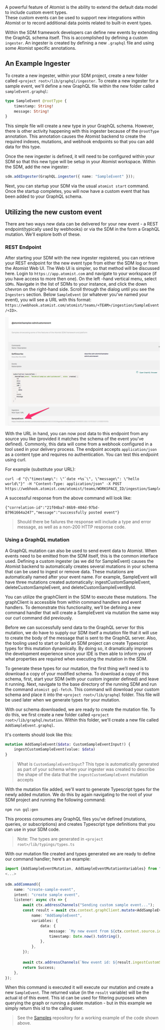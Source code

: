 A powerful feature of Atomist is the ability to extend the default data model to include custom event types.  
These custom events can be used to support new integrations within Atomist or to record additional data points related
to built-in event types.

Within the SDM framework developers can define new events by extending the GraphQL schema itself.  This is accomplished
by defining a custom `ingester`.  An ingester is created by defining a new `.graphql` file and using some Atomist
specific annotations.  

## An Example Ingester

To create a new ingester, within your SDM project, create a new folder called
`<project root>/lib/graphql/ingester`.  To create a new ingester for a sample event, we'll define a new GraphQL file
within the new folder called `sampleEvent.graphql`:

```graphql
type SampleEvent @rootType {
    timestamp: String!
    message: String!
}
```

This simple file will create a new type in your GraphQL schema.  However, there is other activity happening with this
ingester because of the `@rootType` annotation.  This annotation causes the Atomist backend to create the required
indexes, mutations, and webhook endpoints so that you can add data for this type.

Once the new ingester is defined, it will need to be configured within your SDM so that this new type will be setup in
your Atomist workspace.  Within the SDM, add the new ingester:

```typescript
sdm.addIngester(GraphQL.ingester({ name: "SampleEvent" }));
```

Next, you can startup your SDM via the usual `atomist start` command.   Once the startup completes, you will now have a
custom event that has been added to your GraphQL schema.

## Utilizing the new custom event

There are two ways new data can be delivered for your new event - a REST endpoint(typically used by webhooks) or via the
SDM in the form a GraphQL mutation.  We'll explore both of these.

### REST Endpoint

After starting your SDM with the new ingester registered, you can retrieve your REST endpoint for the new event type
from either the SDM log or from the Atomist Web UI.  The Web UI is simpler, so that method will be discussed here.
Login to `https://app.atomist.com` and navigate to your workspace (if you have access to more then one).  On the left
-hand vertical menu, select `SDMs`.  Navigate in the list of SDMs to your instance, and click the down chevron on the
right-hand side.  Scroll  through the dialog until you see the `Ingesters` section.  Below `SampleEvent` (or whatever
you've named your event), you will see a URL with this format: 
`https://webhook.atomist.com/atomist/teams/<TEAM>/ingestion/SampleEvent/<ID>`.

![Finding Ingester URL](img/find_ingester_url.png)

With the URL in hand, you can now post data to this endpoint from any source you like (provided it matches the schema
of the event you've defined).  Commonly, this data will come from a webhook configured in a tool used in your
delivery process.  The endpoint accepts `application/json` as a content type and requires no authentication.  You can
test this endpoint using curl.

For example (substitute your URL):
```
curl -d "{\"timestamp\": \"`date +%s`\", \"message\": \"hello world\"}" -H "Content-Type: application/json" -X POST https://webhook.atomist.com/atomist/teams/WORKSPACE_ID/ingestion/SampleEvent/ID
```

A successful response from the above command will look like:
```
{"correlation-id":"21f04ba7-86b9-404d-97bd-87961664a247","message":"successfully posted event"}
```

> Should there be failures the response will include a type and error message, as well as a non-200 HTTP response code.

### Using a GraphQL mutation

A GraphQL mutation can also be used to send event data to Atomist. When events need to be emitted from the SDM itself,
this is the common interface used.  Defining a custom ingester (as we did for SampleEvent) causes the Atomist backend to
automatically creates several mutations in your schema that can be used to ingest or remove data. These mutations are
automatically named after your event name. For example, SampleEvent will have three mutations created automatically:
ingestCustomSampleEvent, deleteCustomSampleEvent, and deleteCustomSampleEventById.

You can utilize the graphClient in the SDM to execute these mutations. The graphClient is accessible from within command
handlers and event handlers. To demonstrate this functionality, we’ll be defining a new command handler that will create
a SampleEvent via mutation the same way our curl command did previously.

Before we can successfully send data to the GraphQL server for this mutation, we do have to supply our SDM itself a
mutation file that it will use to create the body of the message that is sent to the GraphQL server.   Also, the tooling
used to start or build an SDM project can create Typescript types for this mutation dynamically.   By doing so, it
dramatically improves the development experience since your IDE is then able to inform you of what properties are
required when executing the mutation in the SDM.

To generate these types for our mutation, the first thing we’ll need is to download a copy of your modified schema.
To download a copy of this schema, first, start your SDM (with your custom ingester defined) and leave it running.
Next, navigate to the base directory of the running SDM and run the command `atomist gql-fetch`.  This command will
download your custom schema and place it into the `<project root>/lib/graphql` folder. This file will be used later when
we generate types for your mutation.

With our schema downloaded, we are ready to create the mutation file.  To do this, we first create a new folder called
`<project root>/lib/graphql/mutation`.  Within this folder, we'll create a new file called `AddSampleEvent.graphql`.

It's contents should look like this:
```graphql
mutation AddSampleEvent($data: CustomSampleEventInput!) {
    ingestCustomSampleEvent(value: $data)
}
```

> What is `CustomSampleEventInput`?  This type is automatically generated as part of your schema when your ingester was
> created to describe the shape of the data that the `ingestCustomSampleEvent` mutation accepts

With the mutation file added, we'll want to generate Typescript types for the newly added mutation.  We do this by again
navigating to the root of your SDM project and running the following command:

`npm run gql:gen`

This process consumes any GraphQL files you've defined (mutations, queries, or subscriptions) and creates Typescript
type definitions that you can use in your SDM code.

> Note: The types are generated in `<project root>/lib/typings/types.ts`

With our mutation file created and types generated we are ready to define our command handler; here's an example:

```typescript
import {AddSampleEventMutation, AddSampleEventMutationVariables} from "../../typings/types";
<...>

sdm.addCommand({
    name: "create-sample-event",
    intent: "create sample event",
    listener: async ctx => {
        await ctx.addressChannels("Sending custom sample event...");
        const result = await ctx.context.graphClient.mutate<AddSampleEventMutation, AddSampleEventMutationVariables>({
            name: "AddSampleEvent",
            variables: {
                data: {
                    message: `My new event from ${ctx.context.source.identity}`,
                    timestamp: Date.now().toString(),
                },
            },
        });

        await ctx.addressChannels(`New event id: ${result.ingestCustomSampleEvent}`);
        return Success;
    },
});
```

When this command is executed it will execute our mutation and create a new `SampleEvent`.  The returned value (in the 
`result` variable) will be the actual id of this event.  This id can be used for filtering purposes when querying the
graph or running a delete mutation - but in this example we simply return this id to the calling user.   


> See the [Samples](https://github.com/atomist/samples) repository for a working example of the code shown above.
